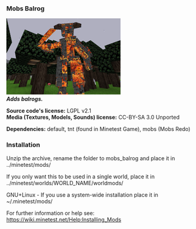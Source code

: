 ### Mobs Balrog
![Mobs Balrog's screenshot](screenshot.png)  
**_Adds balrogs._**

**Source code's license:** LGPL v2.1  
**Media (Textures, Models, Sounds) license:** CC-BY-SA 3.0 Unported

**Dependencies:** default, tnt (found in Minetest Game), mobs (Mobs Redo)  


### Installation

Unzip the archive, rename the folder to mobs_balrog and place it in  
../minetest/mods/

If you only want this to be used in a single world, place it in  
../minetest/worlds/WORLD_NAME/worldmods/

GNU+Linux - If you use a system-wide installation place it in  
~/.minetest/mods/

For further information or help see:  
https://wiki.minetest.net/Help:Installing_Mods
